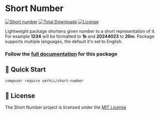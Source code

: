 # Short Number

[![Short number](https://github.com/short-number/short-number/actions/workflows/php.yml/badge.svg)](https://github.com/short-number/short-number/actions/workflows/php.yml)
[![Total Downloads](https://poser.pugx.org/serhii/short-number/downloads)](https://packagist.org/packages/serhii/short-number)
[![License](https://poser.pugx.org/serhii/short-number/license)](https://packagist.org/packages/serhii/short-number)

Lightweight package shortens given number to a short representation of it. For example **1234** will be formatted to **1k** and **20244023** to **20m**. Package supports multiple languages, the default it's set to English.

### Follow the [full documentation](https://short-number.github.io/) for this package

## 🚀 Quick Start

```bash
composer require serhii/short-number
```

## 📄 License

The Short Number project is licensed under the [MIT License](https://github.com/short-number/short-number/blob/main/LICENSE.md)
